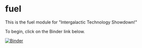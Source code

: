 # fuel

This is the fuel module for "Intergalactic Technology Showdown!"

To begin, click on the Binder link below.

[![Binder](http://mybinder.org/badge.svg)](http://mybinder.org:/repo/cferko/fuel)
